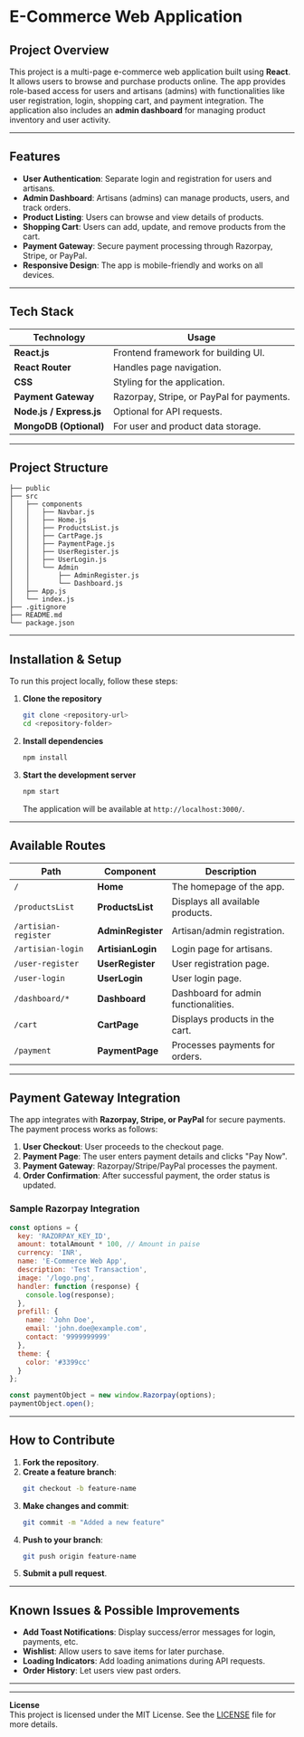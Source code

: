 # E-Commerce Web Application

## **Project Overview**
This project is a multi-page e-commerce web application built using **React**. It allows users to browse and purchase products online. The app provides role-based access for users and artisans (admins) with functionalities like user registration, login, shopping cart, and payment integration. The application also includes an **admin dashboard** for managing product inventory and user activity.

---

## **Features**
- **User Authentication**: Separate login and registration for users and artisans.
- **Admin Dashboard**: Artisans (admins) can manage products, users, and track orders.
- **Product Listing**: Users can browse and view details of products.
- **Shopping Cart**: Users can add, update, and remove products from the cart.
- **Payment Gateway**: Secure payment processing through Razorpay, Stripe, or PayPal.
- **Responsive Design**: The app is mobile-friendly and works on all devices.

---

## **Tech Stack**
| **Technology**   | **Usage**                          |
|-----------------|-------------------------------------|
| **React.js**     | Frontend framework for building UI. |
| **React Router** | Handles page navigation.            |
| **CSS**          | Styling for the application.        |
| **Payment Gateway** | Razorpay, Stripe, or PayPal for payments. |
| **Node.js / Express.js** | Optional for API requests. |
| **MongoDB (Optional)** | For user and product data storage. |

---

## **Project Structure**
```
├── public
├── src
│   ├── components
│   │   ├── Navbar.js
│   │   ├── Home.js
│   │   ├── ProductsList.js
│   │   ├── CartPage.js
│   │   ├── PaymentPage.js
│   │   ├── UserRegister.js
│   │   ├── UserLogin.js
│   │   └── Admin
│   │       ├── AdminRegister.js
│   │       └── Dashboard.js
│   ├── App.js
│   └── index.js
├── .gitignore
├── README.md
└── package.json
```

---

## **Installation & Setup**
To run this project locally, follow these steps:

1. **Clone the repository**
   ```bash
   git clone <repository-url>
   cd <repository-folder>
   ```

2. **Install dependencies**
   ```bash
   npm install
   ```

3. **Start the development server**
   ```bash
   npm start
   ```
   The application will be available at `http://localhost:3000/`.

---

## **Available Routes**
| **Path**            | **Component**      | **Description**                    |
|--------------------|-------------------|-------------------------------------|
| `/`                 | **Home**           | The homepage of the app.             |
| `/productsList`     | **ProductsList**   | Displays all available products.    |
| `/artisian-register`| **AdminRegister**  | Artisan/admin registration.        |
| `/artisian-login`   | **ArtisianLogin**  | Login page for artisans.            |
| `/user-register`    | **UserRegister**   | User registration page.             |
| `/user-login`       | **UserLogin**      | User login page.                    |
| `/dashboard/*`      | **Dashboard**      | Dashboard for admin functionalities.|
| `/cart`             | **CartPage**       | Displays products in the cart.      |
| `/payment`          | **PaymentPage**    | Processes payments for orders.      |

---

## **Payment Gateway Integration**
The app integrates with **Razorpay, Stripe, or PayPal** for secure payments. The payment process works as follows:

1. **User Checkout**: User proceeds to the checkout page.
2. **Payment Page**: The user enters payment details and clicks "Pay Now".
3. **Payment Gateway**: Razorpay/Stripe/PayPal processes the payment.
4. **Order Confirmation**: After successful payment, the order status is updated.

### **Sample Razorpay Integration**
```javascript
const options = {
  key: 'RAZORPAY_KEY_ID',
  amount: totalAmount * 100, // Amount in paise
  currency: 'INR',
  name: 'E-Commerce Web App',
  description: 'Test Transaction',
  image: '/logo.png',
  handler: function (response) {
    console.log(response);
  },
  prefill: {
    name: 'John Doe',
    email: 'john.doe@example.com',
    contact: '9999999999'
  },
  theme: {
    color: '#3399cc'
  }
};

const paymentObject = new window.Razorpay(options);
paymentObject.open();
```

---

## **How to Contribute**
1. **Fork the repository**.
2. **Create a feature branch**:
   ```bash
   git checkout -b feature-name
   ```
3. **Make changes and commit**:
   ```bash
   git commit -m "Added a new feature"
   ```
4. **Push to your branch**:
   ```bash
   git push origin feature-name
   ```
5. **Submit a pull request**.

---

## **Known Issues & Possible Improvements**
- **Add Toast Notifications**: Display success/error messages for login, payments, etc.
- **Wishlist**: Allow users to save items for later purchase.
- **Loading Indicators**: Add loading animations during API requests.
- **Order History**: Let users view past orders.

---



---

**License**  
This project is licensed under the MIT License. See the [LICENSE](LICENSE) file for more details.

